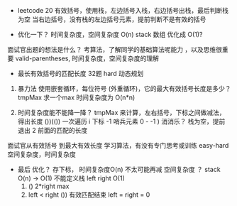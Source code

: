 - leetcode 20
  有效括号，使用栈，左边括号入栈，右边括号出栈，最后判断栈为空
  当右边括号，没有栈的左边括号元素，提前判断不是有效的括号

- 优化一下？
时间复杂度，空间复杂度
O(n)        stack 数组 优化成 O(1)?

面试官出题的想法是什么？
考算法，了解同学的基础算法呢能力 ，以及思维很重要
valid-parentheses, 时间复杂度，空间复杂度的理解

- 最长有效括号的匹配长度
32题   hard
动态规划
1. 暴力法
使用嵌套循环，每位符号 (外重循环)，它的最大有效括号长度是多少？  tmpMax
求一个max
时间复杂度为 O(n*n)

2. 时间复杂度能不能降一降？
tmpMax 来计算，左右括号，下标之间做减法，得出长度
())(())
一次遍历  i 下标
-1 哨兵元素  0 - -1
) 消消乐？  栈为空，提前退出
2 前面的匹配的长度

面试官从有效括号  到最大有效长度
学习算法，有没有专门思考或训练  easy-hard
空间复杂度，时间复杂度

- 最后
  优化？  存下标， 时间复杂度O(n)  不太可能再减
  空间复杂度 ？ stack O(n) -> O(1) 不能定义栈
  left right  O(1) 
    1. () 2*right  max
    2. left < right  ())  有效匹配结束  left = right = 0